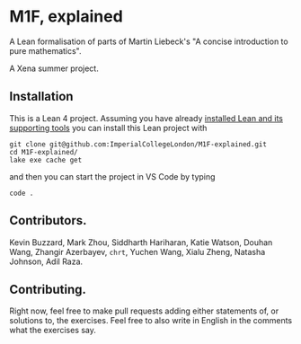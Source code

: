# M1F, explained

A Lean formalisation of parts of Martin Liebeck's "A concise introduction to pure mathematics".

A Xena summer project.

## Installation

This is a Lean 4 project. Assuming you have already [installed Lean and its supporting tools](https://leanprover-community.github.io/get_started.html#regular-install) you can install this Lean project with

```
git clone git@github.com:ImperialCollegeLondon/M1F-explained.git
cd M1F-explained/
lake exe cache get
```

and then you can start the project in VS Code by typing
```
code .
```

## Contributors.

Kevin Buzzard, Mark Zhou, Siddharth Hariharan, Katie Watson, Douhan Wang, Zhangir Azerbayev, `chrt`, Yuchen Wang, Xialu Zheng, Natasha Johnson, Adil Raza.

## Contributing.

Right now, feel free to make pull requests adding either statements of, or solutions to, the exercises. Feel free to also write in English in the comments what the exercises say.

